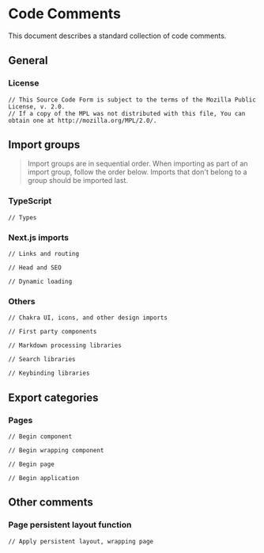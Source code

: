 # Code Comments

This document describes a standard collection of code comments.

## General

### License

```
// This Source Code Form is subject to the terms of the Mozilla Public License, v. 2.0.
// If a copy of the MPL was not distributed with this file, You can obtain one at http://mozilla.org/MPL/2.0/.
```

## Import groups

> Import groups are in sequential order. When importing as part of an import group, follow the order below. Imports that don't belong to a group should be imported last.

### TypeScript

```
// Types
```

### Next.js imports

```
// Links and routing
```

```
// Head and SEO
```

```
// Dynamic loading
```

### Others

```
// Chakra UI, icons, and other design imports
```

```
// First party components
```

```
// Markdown processing libraries
```

```
// Search libraries
```

```
// Keybinding libraries
```

## Export categories

### Pages

```
// Begin component
```

```
// Begin wrapping component
```

```
// Begin page
```

```
// Begin application
```

## Other comments

### Page persistent layout function

```
// Apply persistent layout, wrapping page
```
